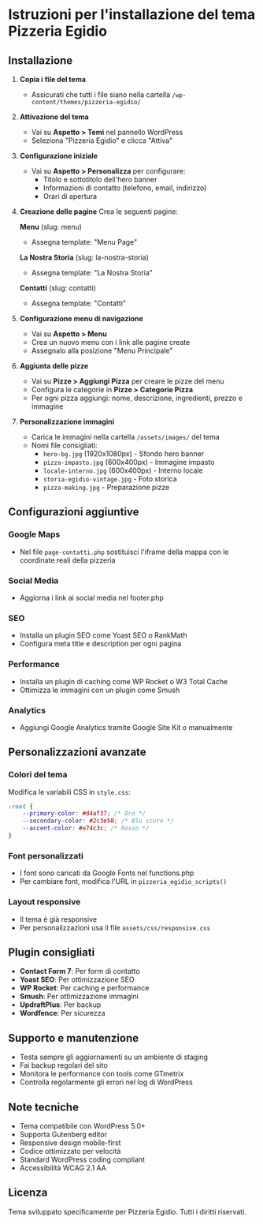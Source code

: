 # Istruzioni per l'installazione del tema Pizzeria Egidio

## Installazione

1. **Copia i file del tema**
   - Assicurati che tutti i file siano nella cartella `/wp-content/themes/pizzeria-egidio/`

2. **Attivazione del tema**
   - Vai su **Aspetto > Temi** nel pannello WordPress
   - Seleziona "Pizzeria Egidio" e clicca "Attiva"

3. **Configurazione iniziale**
   - Vai su **Aspetto > Personalizza** per configurare:
     - Titolo e sottotitolo dell'hero banner
     - Informazioni di contatto (telefono, email, indirizzo)
     - Orari di apertura

4. **Creazione delle pagine**
   Crea le seguenti pagine:

   **Menu** (slug: menu)
   - Assegna template: "Menu Page"

   **La Nostra Storia** (slug: la-nostra-storia)
   - Assegna template: "La Nostra Storia"

   **Contatti** (slug: contatti)
   - Assegna template: "Contatti"

5. **Configurazione menu di navigazione**
   - Vai su **Aspetto > Menu**
   - Crea un nuovo menu con i link alle pagine create
   - Assegnalo alla posizione "Menu Principale"

6. **Aggiunta delle pizze**
   - Vai su **Pizze > Aggiungi Pizza** per creare le pizze del menu
   - Configura le categorie in **Pizze > Categorie Pizza**
   - Per ogni pizza aggiungi: nome, descrizione, ingredienti, prezzo e immagine

7. **Personalizzazione immagini**
   - Carica le immagini nella cartella `/assets/images/` del tema
   - Nomi file consigliati:
     - `hero-bg.jpg` (1920x1080px) - Sfondo hero banner
     - `pizza-impasto.jpg` (600x400px) - Immagine impasto
     - `locale-interno.jpg` (600x400px) - Interno locale
     - `storia-egidio-vintage.jpg` - Foto storica
     - `pizza-making.jpg` - Preparazione pizze

## Configurazioni aggiuntive

### Google Maps
- Nel file `page-contatti.php` sostituisci l'iframe della mappa con le coordinate reali della pizzeria

### Social Media
- Aggiorna i link ai social media nel footer.php

### SEO
- Installa un plugin SEO come Yoast SEO o RankMath
- Configura meta title e description per ogni pagina

### Performance
- Installa un plugin di caching come WP Rocket o W3 Total Cache
- Ottimizza le immagini con un plugin come Smush

### Analytics
- Aggiungi Google Analytics tramite Google Site Kit o manualmente

## Personalizzazioni avanzate

### Colori del tema
Modifica le variabili CSS in `style.css`:
```css
:root {
    --primary-color: #d4af37; /* Oro */
    --secondary-color: #2c3e50; /* Blu scuro */
    --accent-color: #e74c3c; /* Rosso */
}
```

### Font personalizzati
- I font sono caricati da Google Fonts nel functions.php
- Per cambiare font, modifica l'URL in `pizzeria_egidio_scripts()`

### Layout responsive
- Il tema è già responsive
- Per personalizzazioni usa il file `assets/css/responsive.css`

## Plugin consigliati

- **Contact Form 7**: Per form di contatto
- **Yoast SEO**: Per ottimizzazione SEO
- **WP Rocket**: Per caching e performance
- **Smush**: Per ottimizzazione immagini
- **UpdraftPlus**: Per backup
- **Wordfence**: Per sicurezza

## Supporto e manutenzione

- Testa sempre gli aggiornamenti su un ambiente di staging
- Fai backup regolari del sito
- Monitora le performance con tools come GTmetrix
- Controlla regolarmente gli errori nel log di WordPress

## Note tecniche

- Tema compatibile con WordPress 5.0+
- Supporta Gutenberg editor
- Responsive design mobile-first
- Codice ottimizzato per velocità
- Standard WordPress coding compliant
- Accessibilità WCAG 2.1 AA

## Licenza

Tema sviluppato specificamente per Pizzeria Egidio.
Tutti i diritti riservati.